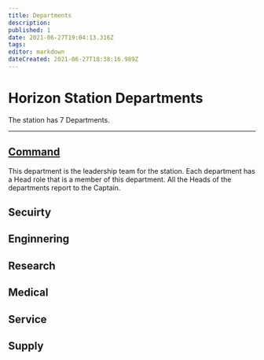 ```yaml
---
title: Departments
description: 
published: 1
date: 2021-06-27T19:04:13.316Z
tags: 
editor: markdown
dateCreated: 2021-06-27T18:38:16.989Z
---
```


# Horizon Station Departments

The station has 7 Departments.


---

## [Command](/departments/Command) 

This department is the leadership team for the station. Each department has a Head role that is a member of this department.
All the Heads of the departments report to the Captain.


## Secuirty

## Enginnering

## Research

## Medical

## Service

## Supply